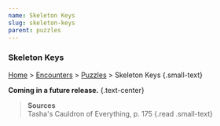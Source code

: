 ```yaml
---
name: Skeleton Keys
slug: skeleton-keys
parent: puzzles
---
```

### Skeleton Keys
[Home](dm-operations-center) > [Encounters](encounters-menu) > [Puzzles](puzzles) > Skeleton Keys {.small-text}

**Coming in a future release.** {.text-center}


> **Sources** <br/>
> Tasha's Cauldron of Everything, p. 175
{.read .small-text}
